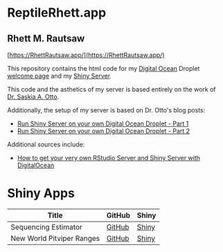 # ReptileRhett.app

## Rhett M. Rautsaw

[https://RhettRautsaw.app/](https://RhettRautsaw.app/)

This repository contains the html code for my [Digital Ocean](https://www.digitalocean.com/) Droplet [welcome page](https://RhettRautsaw.app/) and my [Shiny Server](https://RhettRautsaw.app/shiny).

This code and the asthetics of my server is based entirely on the work of [Dr. Saskia A. Otto](https://saskiaotto.de/). 

Additionally, the setup of my server is based on Dr. Otto's blog posts:

- [Run Shiny Server on your own Digital Ocean Droplet - Part 1](https://www.marinedatascience.co/blog/2019/04/28/run-shiny-server-on-your-own-digitalocean-droplet-part-1/)
- [Run Shiny Server on your own Digital Ocean Droplet - Part 2](https://www.marinedatascience.co/blog/2019/04/28/run-shiny-server-on-your-own-digitalocean-droplet-part-2/index.html)

Additional sources include:

- [How to get your very own RStudio Server and Shiny Server with DigitalOcean](https://deanattali.com/2015/05/09/setup-rstudio-shiny-server-digital-ocean)

# Shiny Apps

| Title                     | GitHub                                                        | Shiny                                                       |
|---------------------------|---------------------------------------------------------------|-------------------------------------------------------------|
| Sequencing Estimator      | [GitHub](https://github.com/RhettRautsaw/SequencingEstimator) | [Shiny](https://RhettRautsaw.app/shiny/SequencingEstimator) |
| New World Pitviper Ranges | [GitHub](https://github.com/RhettRautsaw/NW_PitviperRanges)   | [Shiny](https://RhettRautsaw.app/shiny/NW_PitviperRanges)   |